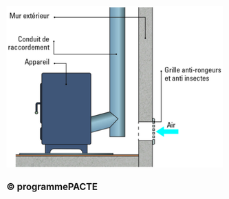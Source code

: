 ![](<images/Appareil de chauffage divisé à bûches - Amenée d'air comburant - 16/_page_0_Figure_0.jpeg>)

## © programmePACTE